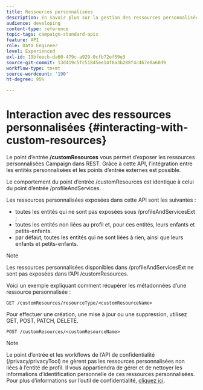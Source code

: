 ```yaml
---
title: Ressources personnalisées
description: En savoir plus sur la gestion des ressources personnalisées avec les API.
audience: developing
content-type: reference
topic-tags: campaign-standard-apis
feature: API
role: Data Engineer
level: Experienced
exl-id: 19bfeecb-da60-479c-a929-0cfb72ef59e3
source-git-commit: 13d419c5fc51845ee14f8a3b288f4c467e0a60d9
workflow-type: tm+mt
source-wordcount: '190'
ht-degree: 95%

---
```


# Interaction avec des ressources personnalisées {#interacting-with-custom-resources}

Le point d’entrée **/customResources** vous permet d’exposer les ressources personnalisées Campaign dans REST. Grâce à cette API, l’intégration entre les entités personnalisées et les points d’entrée externes est possible.

Le comportement du point d’entrée /customResources est identique à celui du point d’entrée /profileAndServices.

Les ressources personnalisées exposées dans cette API sont les suivantes :

* toutes les entités qui ne sont pas exposées sous /profileAndServicesExt ;
* toutes les entités non liées au profil et, pour ces entités, leurs enfants et petits-enfants.
* par défaut, toutes les entités qui ne sont liées à rien, ainsi que leurs enfants et petits-enfants.

>[!NOTE]
>Les ressources personnalisées disponibles dans /profileAndServicesExt ne sont pas exposées dans l’API /customResources.


Voici un exemple expliquant comment récupérer les métadonnées d’une ressource personnalisée :

```
GET /customResources/resourceType/<customResourceName>
```

Pour effectuer une création, une mise à jour ou une suppression, utilisez GET, POST, PATCH, DELETE.

```
POST /customResources/<customResourceName>
```

>[!NOTE]
>Le point d’entrée et les workflows de l’API de confidentialité (/privacy/privacyTool) ne gèrent pas les ressources personnalisées non liées à l’entité de profil.
>Il vous appartiendra de gérer et de nettoyer les informations d’identification personnelle de ces ressources personnalisées. Pour plus d’informations sur l’outil de confidentialité, [cliquez ici](../../api/using/creating-a-privacy-request.md).
